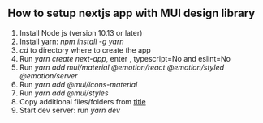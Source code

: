## How to setup nextjs app with MUI design library
1. Install Node js (version 10.13 or later)
2. Install yarn: *npm install -g yarn*
3. *cd* to directory where to create the app
4. Run *yarn create next-app*, enter <app name>, typescript=No and eslint=No
5. Run *yarn add mui/material @emotion/react @emotion/styled @emotion/server*
6. Run *yarn add @mui/icons-material*
7. Run *yarn add @mui/styles*
8. Copy additional files/folders from [title](https://www.geeksforgeeks.org/how-to-use-material-ui-with-next-js/)
9. Start dev server: run *yarn dev*